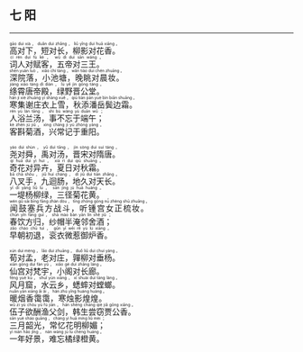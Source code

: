 ## 七 阳
---
<div>

<p>
<ruby><rb> 高对下，短对长，柳影对花香。 </rb> <rt>gāo  duì  xià ， duǎn  duì  zhǎng ， liǔ  yǐng  duì  huā  xiāng 。</rt></ruby><BR>
<ruby><rb> 词人对赋客，五帝对三王。 </rb> <rt>cí  rén  duì  fù  kè ， wǔ  dì  duì  sān  wáng 。</rt></ruby><BR>
<ruby><rb> 深院落，小池塘，晚眺对晨妆。 </rb> <rt>shēn  yuàn  luò ， xiǎo  chí  táng ， wǎn  tiào  duì  chén  zhuāng 。</rt></ruby><BR>
<ruby><rb> 绦霄唐帝殿，绿野晋公堂。 </rb> <rt>jiàng  xiāo  táng  dì  diàn ， lǜ  yě  jìn  gōng  táng 。</rt></ruby><BR>
<ruby><rb> 寒集谢庄衣上雪，秋添潘岳鬓边霜。 </rb> <rt>hán  jí  xiè  zhuāng  yī  shàng  xuě ， qiū  tiān  pān  yuè  bìn  biān  shuāng 。</rt></ruby><BR>
<ruby><rb> 人浴兰汤，事不忘于端午； </rb> <rt>rén  yù  lán  tāng ， shì  bù  wàng  yú  duān  wǔ ；</rt></ruby><BR>
<ruby><rb> 客斟菊酒，兴常记于重阳。 </rb> <rt>kè  zhēn  jú  jiǔ ， xìng  cháng  jì  yú  zhòng  yáng 。</rt></ruby><BR></p>

<p>
<ruby><rb> 尧对舜，禹对汤，晋宋对隋唐。 </rb> <rt>yáo  duì  shùn ， yǔ  duì  tāng ， jìn  sòng  duì  suí  táng 。</rt></ruby><BR>
<ruby><rb> 奇花对异卉，夏日对秋霜。 </rb> <rt>qí  huā  duì  yì  huì ， xià  rì  duì  qiū  shuāng 。</rt></ruby><BR>
<ruby><rb> 八叉手，九迴肠，地久对天长。 </rb> <rt>bā  chā  shǒu ， jiǔ  huí  cháng ， dì  jiǔ  duì  tiān  zhǎng 。</rt></ruby><BR>
<ruby><rb> 一堤杨柳绿，三径菊花黄。 </rb> <rt>yī  dī  yáng  liǔ  lǜ ， sān  jìng  jú  huā  huáng 。</rt></ruby><BR>
<ruby><rb> 闻鼓塞兵方战斗，听锺宫女正梳妆。 </rb> <rt>wén  gǔ  sāi  bīng  fāng  zhàn  dòu ， tīng  zhōng  gōng  nǚ  zhèng  shū  zhuāng 。</rt></ruby><BR>
<ruby><rb> 春饮方归，纱帽半淹邻舍酒； </rb> <rt>chūn  yǐn  fāng  guī ， shā  mào  bàn  yān  lín  shě  jiǔ ；</rt></ruby><BR>
<ruby><rb> 早朝初退，衮衣微惹御炉香。 </rb> <rt>zǎo  cháo  chū  tuì ， gǔn  yī  wēi  rě  yù  lú  xiāng 。</rt></ruby><BR></p>

<p>
<ruby><rb> 荀对孟，老对庄，嚲柳对垂杨。 </rb> <rt>xún  duì  mèng ， lǎo  duì  zhuāng ， duǒ  liǔ  duì  chuí  yáng 。</rt></ruby><BR>
<ruby><rb> 仙宫对梵宇，小阁对长廊。 </rb> <rt>xiān  gōng  duì  fàn  yǔ ， xiǎo  gé  duì  zhǎng  láng 。</rt></ruby><BR>
<ruby><rb> 风月窟，水云乡，蟋蟀对螳螂。 </rb> <rt>fēng  yuè  kū ， shuǐ  yún  xiāng ， xī  shuài  duì  táng  láng 。</rt></ruby><BR>
<ruby><rb> 暖烟香霭霭，寒烛影煌煌。 </rb> <rt>nuǎn  yān  xiāng  ǎi  ǎi ， hán  zhú  yǐng  huáng  huáng 。</rt></ruby><BR>
<ruby><rb> 伍子欲酬渔父剑，韩生尝窃贾公香。 </rb> <rt>wǔ  zi  yù  chóu  yú  fù  jiàn ， hán  shēng  cháng  qiè  jiǎ  gōng  xiāng 。</rt></ruby><BR>
<ruby><rb> 三月韶光，常忆花明柳媚； </rb> <rt>sān  yuè  sháo  guāng ， cháng  yì  huā  míng  liǔ  mèi ；</rt></ruby><BR>
<ruby><rb> 一年好景，难忘橘绿橙黄。 </rb> <rt>yī  nián  hǎo  jǐng ， nán  wàng  jú  lǜ  chéng  huáng 。</rt></ruby><BR></p>

</div>
